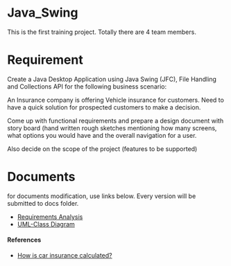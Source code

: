 # Java_Swing
This is the first training project. Totally there are 4 team members.


# Requirement
Create a Java Desktop Application using Java Swing (JFC), File Handling and Collections API for the following business scenario:

An Insurance company is offering Vehicle insurance for customers. Need to have a quick solution for prospected customers to make a decision.

Come up with functional requirements and prepare a design document with story board (hand written rough sketches mentioning how many screens, what options you would have and the overall navigation for a user.

Also decide on the scope of the project (features to be supported)

# Documents
for documents modification, use links below. Every version will be submitted to docs folder.
* [Requirements Analysis](http://bit.ly/1GEDB3u)
* [UML-Class Diagram](http://bit.ly/1GEDtAZ)


#### References
* [How is car insurance calculated?](http://bit.ly/1GCLynH)
